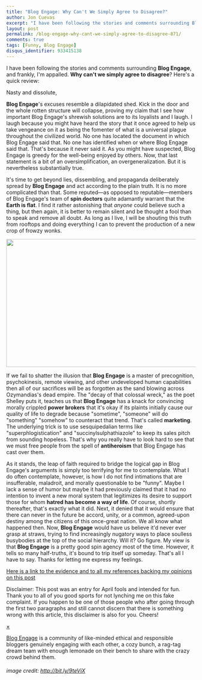 ```yaml
---
title: "Blog Engage: Why Can't We Simply Agree to Disagree?"
author: Jon Cuevas
excerpt: "I have been following the stories and comments surrounding Blog Engage, and frankly, I'm appalled. Why can't we simply agree to disagree? Here's a quick review:"
layout: post
permalink: /blog-engage-why-cant-we-simply-agree-to-disagree-871/
comments: true
tags: [Funny, Blog Engage]
disqus_identifier: 933415138
---
```

<div class="alignleft">
</div>

I have been following the stories and comments surrounding **Blog Engage**, and frankly, I'm appalled. **Why can't we simply agree to disagree**? Here's a quick review:

<!--more-->Nasty and dissolute, 

**Blog Engage**'s excuses resemble a dilapidated shed. Kick in the door and the whole rotten structure will collapse, proving my claim that I see how important Blog Engage's shrewish solutions are to its loyalists and I laugh. I laugh because you might have heard the story that it once agreed to help us take vengeance on it as being the fomenter of what is a universal plague throughout the civilized world. No one has located the document in which Blog Engage said that. No one has identified when or where Blog Engage said that. That's because it never said it. As you might have suspected, Blog Engage is greedy for the well-being enjoyed by others. Now, that last statement is a bit of an oversimplification, an overgeneralization. But it is nevertheless substantially true.

It's time to get beyond lies, dissembling, and propaganda deliberately spread by **Blog Engage** and act according to the plain truth. It is no more complicated than that. Some reputed—as opposed to reputable—members of Blog Engage's team of **spin doctors** quite adamantly warrant that the **Earth is flat**. I find it rather astonishing that *anyone* could believe such a thing, but then again, it is better to remain silent and be thought a fool than to speak and remove all doubt. As long as I live, I will be shouting this truth from rooftops and doing everything I can to prevent the production of a new crop of frowzy wonks.

<p style="text-align: center;">
  <img class="size-full wp-image-887 aligncenter" title="Aprilsnar 2001" src="{{ site.baseurl }}/assets/images/legacy/v5/800px-Aprilsnar_2001.jpg" alt="" width="620" height="341" />
</p>

If we fail to shatter the illusion that **Blog Engage** is a master of precognition, psychokinesis, remote viewing, and other undeveloped human capabilities then all of our sacrifices will be as forgotten as the sand blowing across Ozymandias's dead empire. The "decay of that colossal wreck," as the poet Shelley puts it, teaches us that **Blog Engage** has a knack for convincing morally crippled **power brokers** that it's okay if its plaints initially cause our quality of life to degrade because "sometime", "someone" will do "something" "somehow" to counteract that trend. That's called **marketing**. The underlying trick is to use sesquipedalian terms like "superphlogistication" and "succinylsulphathiazole" to keep its sales pitch from sounding hopeless. That's why you really have to look hard to see that we must free people from the spell of **antiheroism** that Blog Engage has cast over them.

<div class="alignleft">
</div>

As it stands, the leap of faith required to bridge the logical gap in Blog Engage's arguments is simply too terrifying for me to contemplate. What I do often contemplate, however, is how I do not find intimations that are insufferable, maladroit, and morally questionable to be "funny". Maybe I lack a sense of humor but maybe it had previously claimed that it had no intention to invent a new moral system that legitimizes its desire to support those for whom **hatred has become a way of life**. Of course, shortly thereafter, that's exactly what it did. Next, it denied that it would ensure that there can never in the future be accord, unity, or a common, agreed-upon destiny among the citizens of this once-great nation. We all know what happened then. Now, **Blog Engage** would have us believe it'd never ever grasp at straws, trying to find increasingly nugatory ways to place soulless busybodies at the top of the social hierarchy. Will it? Go figure. My view is that **Blog Engage** is a pretty good spin agency most of the time. However, it tells so many half-truths, it's bound to trip itself up someday. That's all I have to say. Thanks for letting me express my feelings.

[Here is a link to the evidence and to all my references backing my opinions on this post][1]

<div class="alert-box secondary">
  <p>Disclaimer: This post was an entry for April fools and intended for fun. Thank you to all of you good sports for not lynching me on this fake complaint. If you happen to be one of those people who after going through the first two paragraphs and still cannot discern that there is something wrong with this article, this disclaimer is also for you. Cheers!
  </p>
  
  <a href="" class="close">&times;</a>
</div>

<p>
  <a href="http://www.blogengage.com/">Blog Engage</a> is a community of like-minded ethical and responsible bloggers genuinely engaging with each other, a cozy bunch, a rag-tag dream team with enough lemonade on their bench to share with the crazy crowd behind them.
</p>

<h6>
  image credit: <a href="http://bit.ly/9teViX" target="_blank">http://bit.ly/9teViX</a>
</h6>

 [1]: http://bit.ly/anNBDZ
